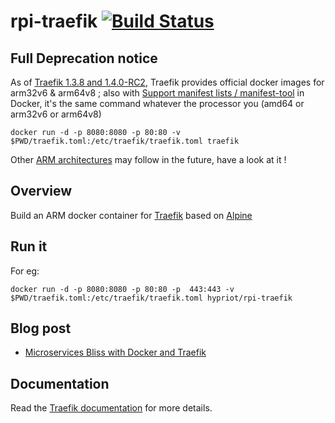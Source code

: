 # rpi-traefik [![Build Status](https://travis-ci.org/hypriot/rpi-traefik.svg?branch=master)](https://travis-ci.org/hypriot/rpi-traefik)

## Full Deprecation notice

As of [Traefik 1.3.8 and 1.4.0-RC2](https://twitter.com/traefikproxy/status/907170048703426560), Traefik provides official docker images for arm32v6 & arm64v8 ; also with [Support manifest lists / manifest-tool](https://github.com/docker-library/official-images/issues/2289#issuecomment-328992680) in Docker, it's the same command whatever the processor you (amd64 or arm32v6 or arm64v8)

```
docker run -d -p 8080:8080 -p 80:80 -v $PWD/traefik.toml:/etc/traefik/traefik.toml traefik
```

Other [ARM architectures](https://github.com/docker-library/official-images/blob/master/README.md#architectures-other-than-amd64) may follow in the future, have a look at it !

## Overview

Build an ARM docker container for [Traefik](https://traefik.io/) based on [Alpine](http://alpinelinux.org/)

## Run it

For eg:

```
docker run -d -p 8080:8080 -p 80:80 -p  443:443 -v $PWD/traefik.toml:/etc/traefik/traefik.toml hypriot/rpi-traefik
```

## Blog post

* [Microservices Bliss with Docker and Traefik](http://blog.hypriot.com/post/microservices-bliss-with-docker-and-traefik/)

## Documentation

Read the [Traefik documentation](https://docs.traefik.io/) for more details.
